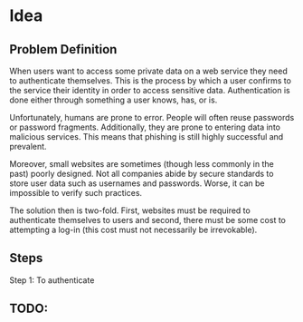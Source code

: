 # Idea

## Problem Definition

When users want to access some private data on a web service they need to authenticate themselves. This is the process by which a user confirms to the service their identity in order to access sensitive data. Authentication is done either through something a user knows, has, or is.

Unfortunately, humans are prone to error. People will often reuse passwords or password fragments. Additionally, they are prone to entering data into malicious services. This means that phishing is still highly successful and prevalent.

Moreover, small websites are sometimes (though less commonly in the past) poorly designed. Not all companies abide by secure standards to store user data such as usernames and passwords. Worse, it can be impossible to verify such practices.

The solution then is two-fold. First, websites must be required to authenticate themselves to users and second, there must be some cost to attempting a log-in (this cost must not necessarily be irrevokable).

## Steps

Step 1: To authenticate

## TODO:

